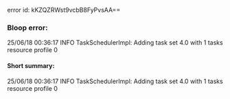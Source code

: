 error id: kKZQZRWst9vcbB8FyPvsAA==
### Bloop error:

25/06/18 00:36:17 INFO TaskSchedulerImpl: Adding task set 4.0 with 1 tasks resource profile 0
#### Short summary: 

25/06/18 00:36:17 INFO TaskSchedulerImpl: Adding task set 4.0 with 1 tasks resource profile 0